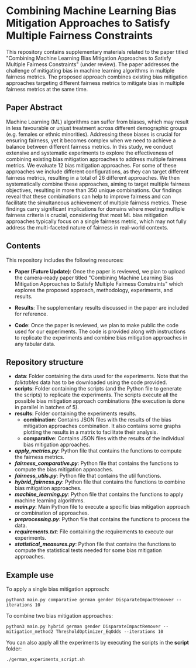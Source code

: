 # Combining Machine Learning Bias Mitigation Approaches to Satisfy Multiple Fairness Constraints

This repository contains supplementary materials related to the paper titled "Combining Machine Learning Bias Mitigation Approaches to Satisfy Multiple Fairness Constraints" (under review). The paper addresses the challenge of mitigating bias in machine learning algorithms in multiple fairness metrics. The proposed approach combines existing bias mitigation approaches targeting different fairness metrics to mitigate bias in multiple fairness metrics at the same time.

## Paper Abstract

Machine Learning (ML) algorithms can suffer from biases, which may result in less favourable or unjust treatment across different demographic groups (e.g. females or ethnic minorities). Addressing these biases is crucial for ensuring fairness, yet it becomes complex when we need to achieve a balance between different fairness metrics. In this study, we conduct extensive and systematic experiments to explore the effectiveness of combining existing bias mitigation approaches to address multiple fairness metrics. We evaluate 12 bias mitigation approaches. For some of these approaches we include different configurations, as they can target different fairness metrics, resulting in a total of 26 different approaches. We then systematically combine these approaches, aiming to target multiple fairness objectives, resulting in more than 350 unique combinations. Our findings reveal that these combinations can help to improve fairness and can facilitate the simultaneous achievement of multiple fairness metrics. These findings carry significant implications for domains where meeting multiple fairness criteria is crucial, considering that most ML bias mitigation approaches typically focus on a single fairness metric, which may not fully address the multi-faceted nature of fairness in real-world contexts.

## Contents

This repository includes the following resources:

- **Paper (Future Update)**: Once the paper is reviewed, we plan to upload the camera-ready paper titled "Combining Machine Learning Bias Mitigation Approaches to Satisfy Multiple Fairness Constraints" which explores the proposed approach, methodology, experiments, and results.

- **Results**: The supplementary results discussed in the paper are included for reference.

- **Code**: Once the paper is reviewed, we plan to make public the code used for our experiments. The code is provided along with instructions to replicate the experiments and combine bias mitigation approaches in any tabular data.

## Repository structure

- **data**: Folder containing the data used for the experiments. Note that the _folktables_ data has to be downloaded using the code provided.
- **scripts**: Folder containing the scripts (and the Python file to generate the scripts) to replicate the experiments. The scripts execute all the possible bias mitigation approach combinations (the execution is done in parallel in batches of 5).
- **results**: Folder containing the experiments results.
  - **combination**: Contains JSON files with the results of the bias mitigation approaches combination. It also contains some graphs plotting the results in a matrix to facilitate their analysis.
  - **comparative**: Contains JSON files with the results of the individual bias mitigation approaches.
- ***apply_metrics.py***: Python file that contains the functions to compute the fairness metrics.
- ***fairness_comparative.py***: Python file that contains the functions to compute the bias mitigation approaches.
- ***fairness_utils.py***: Python file that contains the util functions.
- ***hybrid_fairness.py***: Python file that contains the functions to combine bias mitigation approaches.
- ***machine_learning.py***: Python file that contains the functions to apply machine learning algorithms.
- ***main.py***: Main Python file to execute a specific bias mitigation approach or combination of approaches.
- ***preprocessing.py***: Python file that contains the functions to process the data.
- ***requirements.txt***: File containing the requirements to execute our experiments.
- ***statistical_measures.py***: Python file that contains the functions to compute the statistical tests needed for some bias mitigation approaches.


## Example use

To apply a single bias mitigation approach:

```
python3 main.py comparative german gender DisparateImpactRemover --iterations 10
```

To combine two bias mitigation approaches:
```
python3 main.py hybrid german gender DisparateImpactRemover --mitigation_method2 ThresholdOptimizer_EqOdds --iterations 10
```

You can also apply all the experiments by executing the scripts in the **script** folder:
```
./german_experiments_script.sh  
```
